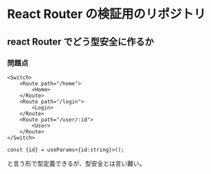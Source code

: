 # React Router の検証用のリポジトリ

## react Router でどう型安全に作るか

### 問題点
```
<Switch>
    <Route path="/home">
        <Home>
    </Route>
    <Route path="/login">
        <Login>
    </Route>
    <Route path="/user/:id">
        <User>
    </Route>
</Switch>
```


```
const {id} = useParams<{id:string}>();
```
と言う形で型定義できるが、型安全とは言い難い。